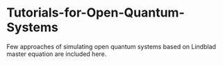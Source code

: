 # Tutorials-for-Open-Quantum-Systems
Few approaches of simulating open quantum systems based on Lindblad master equation are included here.
